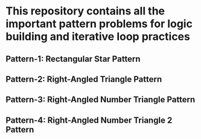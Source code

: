 # This repository contains all the important pattern problems for logic building and iterative loop practices

## Pattern-1: Rectangular Star Pattern
## Pattern-2: Right-Angled Triangle Pattern
## Pattern-3: Right-Angled Number Triangle Pattern
## Pattern-4: Right-Angled Number Triangle 2 Pattern
